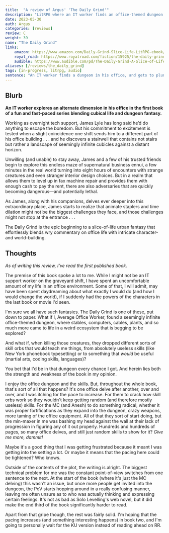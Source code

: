 ```yaml
---
title:  "A review of Argus' 'The Daily Grind'"
description: "LitRPG where an IT worker finds an office-themed dungeon in his office building."
date: 2023-05-30
auth: Argus
categories: [reviews]
review: C
weight: 39
name: "The Daily Grind"
links:
    amazon: https://www.amazon.com/Daily-Grind-Slice-Life-LitRPG-ebook/dp/B0C1DMBNRD
    royal_road: https://www.royalroad.com/fiction/15925/the-daily-grind
    audible: https://www.audible.com/pd/The-Daily-Grind-A-Slice-of-Life-LitRPG-Audiobook/B0C11Q9WJS
aliases: [/reviews/the_daily_grind]
tags: [in-progress, litrpg, audio]
sentence: "An IT worker finds a dungeon in his office, and gets to plundering."
---
```





## Blurb


**An IT worker explores an alternate dimension in his office in the first book of a fun and fast-paced series blending cubical life and dungeon fantasy.**

Working as overnight tech support, James Lyle has long said he’d do anything to escape the boredom. But his commitment to excitement is tested when a slight coincidence one shift sends him to a different part of his office building . . . and he discovers a stairwell that contains not stairs but rather a landscape of seemingly infinite cubicles against a distant horizon.

Unwilling (and unable) to stay away, James and a few of his trusted friends begin to explore this endless maze of supernatural business ennui, a few minutes in the real world turning into eight hours of encounters with strange creatures and even stranger interior design choices. But in a realm that allows them to level up in fax machine repair and provides them with enough cash to pay the rent, there are also adversaries that are quickly becoming dangerous—and potentially lethal.

As James, along with his companions, delves ever deeper into this extraordinary place, James starts to realize that animate staplers and time dilation might not be the biggest challenges they face, and those challenges might not stop at the entrance . . .

The Daily Grind is the epic beginning to a slice-of-life urban fantasy that effortlessly blends wry commentary on office life with intricate character- and world-building.

## Thoughts

*As of writing this review, I've read the first published book.*

The premise of this book spoke a lot to me. While I might not be an IT support worker on the graveyard shift, I have spent an uncomfortable amount of my life in an office environment. Some of that, I will admit, may have been spent daydreaming about what exactly I would do (and how I would change the world), if I suddenly had the powers of the characters in the last book or movie I'd seen.

I'm sure we all have such fantasies. The Daily Grind is one of these, put down to paper. What if I, Average Office Worker, found a seemingly infinite office-themed dungeon, where stables, computers, cables, plants, and so much more came to life in a weird ecosystem that is begging to be explored?

And what if, when killing those creatures, they dropped different sorts of skill orbs that would teach me things, from absolutely useless skills (like New York phonebook typesetting) or to something that *would* be useful (martial arts, coding skills, languages)?

You bet that I'd be in that dungeon every chance I got. And herein lies both the strength and weakness of the book in my opinion.

I enjoy the office dungeon and the skills. But, throughout the whole book, that's sort of all that happens? It's one office delve after another, over and over, and I was itching for the pace to increase. For them to crack how skill orbs work so they wouldn't keep getting random (and therefore mostly useless) skills. For the MC (and Anesh) to do something radical, whether it was proper fortifications as they expand into the dungeon, crazy weapons, more taming of the office equipment. All of that they sort of start doing, but the min-maxer in me was bashing my head against the wall at their lack of progression in figuring any of it out properly. Hundreds and hundreds of pages, so many office delves, and still just random skills to show for it? *Give me more, dammit!* 

Maybe it's a good thing that I was getting frustrated because it meant I was getting into the setting a lot. Or maybe it means that the pacing here could be tightened? Who knows.

Outside of the contents of the plot, the writing is alright. The biggest technical problem for me was the constant point-of-view switches from one sentence to the next. At the start of the book (where it's just the MC delving) this wasn't an issue, but once more people get invited into the dungeon, the PoV starts hopping around in a really confusing manner, leaving me often unsure as to who was actually thinking and expressing certain feelings. It's not as bad as Solo Levelling's web novel, but it did make the end third of the book significantly harder to read.

Apart from that gripe though, the rest was fairly solid. I'm hoping that the pacing increases (and something interesting happens) in book two, and I'm going to personally wait for the KU version instead of reading ahead on RR.